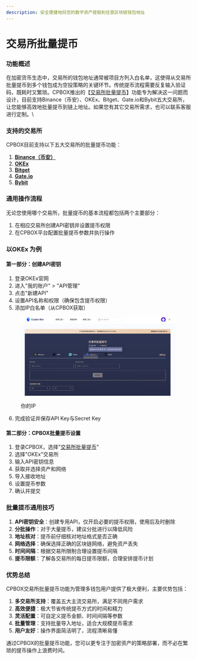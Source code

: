 ```yaml
---
description: 安全便捷地将您的数字资产提取到任意区块链钱包地址
---
```


# 交易所批量提币

### 功能概述

在加密货币生态中，交易所的钱包地址通常被项目方列入白名单，这使得从交易所批量提币到多个钱包成为空投策略的关键环节。传统提币流程需要反复输入验证码，既耗时又繁琐。CPBOX推出的【[交易所批量提币](https://www.cpbox.io/cn/exchange/withdraw)】功能专为解决这一问题而设计，目前支持Binance（币安）、OKEx、Bitget、Gate.io和Bybit五大交易所，让您能够高效地批量提币到链上地址。如果您有其它交易所需求，也可以联系客服进行定制。\


### 支持的交易所

CPBOX目前支持以下五大交易所的批量提币功能：

1. [**Binance（币安）**](https://binance.com/)
2. [**OKEx**](https://okx.com/)
3. [**Bitget**](https://www.bitget.com/)
4. [**Gate.io**](https://www.gate.io/)
5. [**Bybit**](https://www.bybit.com/)

### 通用操作流程

无论您使用哪个交易所，批量提币的基本流程都包括两个主要部分：

1. 在相应交易所创建API密钥并设置提币权限
2. 在CPBOX平台配置批量提币参数并执行操作



### 以OKEx 为例

#### 第一部分：创建API密钥

1. 登录OKEx官网
2. 进入"我的账户" > "API管理"
3. 点击"新建API"
4. 设置API名称和权限（确保包含提币权限）
5. 添加IP白名单（从CPBOX获取）

<figure><img src="../.gitbook/assets/image (9) (1).png" alt=""><figcaption><p>你的IP</p></figcaption></figure>

6. 完成验证并保存API Key与Secret Key

#### 第二部分：CPBOX批量提币设置

1. 登录CPBOX，选择"[交易所批量提币](https://www.cpbox.io/cn/exchange/withdraw)"
2. 选择"OKEx"交易所
3. 输入API密钥信息
4. 获取并选择资产和网络
5. 导入接收地址
6. 设置提币参数
7. 确认并提交

### 批量提币通用技巧

1. **API密钥安全**：创建专用API，仅开启必要的提币权限，使用后及时删除
2. **分批操作**：对于大量提币，建议分批进行以降低风险
3. **地址核对**：提币前仔细核对地址格式是否正确
4. **网络选择**：确保选择正确的区块链网络，避免资产丢失
5. **时间间隔**：根据交易所限制合理设置提币间隔
6. **提币限额**：了解各交易所的每日提币限额，合理安排提币计划

### 优势总结

CPBOX交易所批量提币功能为管理多钱包用户提供了极大便利，主要优势包括：

1. **多交易所支持**：覆盖五大主流交易所，满足不同用户需求
2. **高效便捷**：极大节省传统提币方式的时间和精力
3. **灵活配置**：可自定义提币金额、时间间隔等参数
4. **批量管理**：支持批量导入地址，适合大规模提币需求
5. **用户友好**：操作界面简洁明了，流程清晰易懂

通过CPBOX的批量提币功能，您可以更专注于加密资产的策略部署，而不必在繁琐的提币操作上浪费时间。
